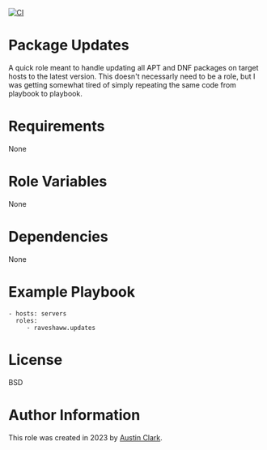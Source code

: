 [![CI](https://github.com/Raveshaww/ansible-role-updates/actions/workflows/ci.yml/badge.svg)](https://github.com/Raveshaww/ansible-role-updates/actions/workflows/ci.yml)
# Package Updates

A quick role meant to handle updating all APT and DNF packages on target hosts to the latest version. This doesn't necessarly need to be a role, but I was getting somewhat tired of simply repeating the same code from playbook to playbook.

# Requirements

None

# Role Variables

None

# Dependencies

None

# Example Playbook


    - hosts: servers
      roles:
         - raveshaww.updates

# License

BSD

# Author Information

This role was created in 2023 by [Austin Clark](https://github.com/Raveshaww). 
